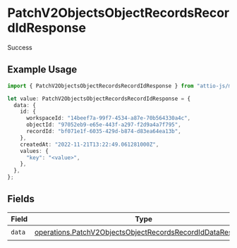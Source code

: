 # PatchV2ObjectsObjectRecordsRecordIdResponse

Success

## Example Usage

```typescript
import { PatchV2ObjectsObjectRecordsRecordIdResponse } from "attio-js/models/operations/patchv2objectsobjectrecordsrecordid.js";

let value: PatchV2ObjectsObjectRecordsRecordIdResponse = {
  data: {
    id: {
      workspaceId: "14beef7a-99f7-4534-a87e-70b564330a4c",
      objectId: "97052eb9-e65e-443f-a297-f2d9a4a7f795",
      recordId: "bf071e1f-6035-429d-b874-d83ea64ea13b",
    },
    createdAt: "2022-11-21T13:22:49.061281000Z",
    values: {
      "key": "<value>",
    },
  },
};
```

## Fields

| Field                                                                                                                                    | Type                                                                                                                                     | Required                                                                                                                                 | Description                                                                                                                              |
| ---------------------------------------------------------------------------------------------------------------------------------------- | ---------------------------------------------------------------------------------------------------------------------------------------- | ---------------------------------------------------------------------------------------------------------------------------------------- | ---------------------------------------------------------------------------------------------------------------------------------------- |
| `data`                                                                                                                                   | [operations.PatchV2ObjectsObjectRecordsRecordIdDataResponse](../../models/operations/patchv2objectsobjectrecordsrecordiddataresponse.md) | :heavy_check_mark:                                                                                                                       | N/A                                                                                                                                      |